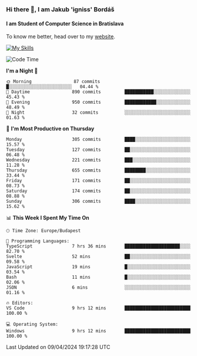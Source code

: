 ### Hi there 👋, I am Jakub 'igniss' Bordáš

#### I am Student of Computer Science in Bratislava
To know me better, head over to my [website](https://bordas.sk).

[![My Skills](https://skillicons.dev/icons?i=js,html,css,figma,svelte,java,kotlin,python,postgresql,typescript,nest,nodejs)](https://bordas.sk)


<!--START_SECTION:waka-->
![Code Time](http://img.shields.io/badge/Code%20Time-1%2C463%20hrs%2011%20mins-blue)

**I'm a Night 🦉** 

```text
🌞 Morning                87 commits          █░░░░░░░░░░░░░░░░░░░░░░░░   04.44 % 
🌆 Daytime                890 commits         ███████████░░░░░░░░░░░░░░   45.43 % 
🌃 Evening                950 commits         ████████████░░░░░░░░░░░░░   48.49 % 
🌙 Night                  32 commits          ░░░░░░░░░░░░░░░░░░░░░░░░░   01.63 % 
```
📅 **I'm Most Productive on Thursday** 

```text
Monday                   305 commits         ████░░░░░░░░░░░░░░░░░░░░░   15.57 % 
Tuesday                  127 commits         ██░░░░░░░░░░░░░░░░░░░░░░░   06.48 % 
Wednesday                221 commits         ███░░░░░░░░░░░░░░░░░░░░░░   11.28 % 
Thursday                 655 commits         ████████░░░░░░░░░░░░░░░░░   33.44 % 
Friday                   171 commits         ██░░░░░░░░░░░░░░░░░░░░░░░   08.73 % 
Saturday                 174 commits         ██░░░░░░░░░░░░░░░░░░░░░░░   08.88 % 
Sunday                   306 commits         ████░░░░░░░░░░░░░░░░░░░░░   15.62 % 
```


📊 **This Week I Spent My Time On** 

```text
🕑︎ Time Zone: Europe/Budapest

💬 Programming Languages: 
TypeScript               7 hrs 36 mins       █████████████████████░░░░   82.70 % 
Svelte                   52 mins             ██░░░░░░░░░░░░░░░░░░░░░░░   09.58 % 
JavaScript               19 mins             █░░░░░░░░░░░░░░░░░░░░░░░░   03.54 % 
Bash                     11 mins             █░░░░░░░░░░░░░░░░░░░░░░░░   02.06 % 
JSON                     6 mins              ░░░░░░░░░░░░░░░░░░░░░░░░░   01.16 % 

🔥 Editors: 
VS Code                  9 hrs 12 mins       █████████████████████████   100.00 % 

💻 Operating System: 
Windows                  9 hrs 12 mins       █████████████████████████   100.00 % 
```


 Last Updated on 09/04/2024 19:17:28 UTC
<!--END_SECTION:waka-->
